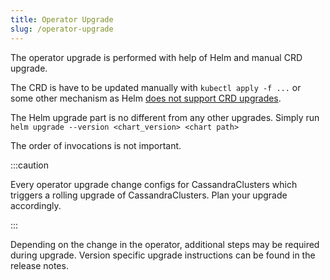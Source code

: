 ```yaml
---
title: Operator Upgrade
slug: /operator-upgrade
---
```


The operator upgrade is performed with help of Helm and manual CRD upgrade.

The CRD is have to be updated manually with `kubectl apply -f ...` or some other mechanism as Helm [does not support CRD upgrades](https://helm.sh/docs/chart_best_practices/custom_resource_definitions/). 

The Helm upgrade part is no different from any other upgrades. Simply run `helm upgrade --version <chart_version> <chart path>`

The order of invocations is not important.

:::caution

Every operator upgrade change configs for CassandraClusters which triggers a rolling upgrade of CassandraClusters.
Plan your upgrade accordingly.

:::

Depending on the change in the operator, additional steps may be required during upgrade.
Version specific upgrade instructions can be found in the release notes.